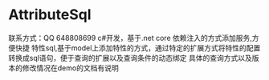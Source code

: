 # AttributeSql
联系方式：QQ 648808699
c#开发，基于.net core 依赖注入的方式添加服务,方便快捷
特性sql,基于model上添加特性的方式，通过特定的扩展方式将特性的配置转换成sql语句，便于查询的扩展以及查询条件的动态绑定
具体的查询方式以及版本的修改情况在demo的文档有说明

